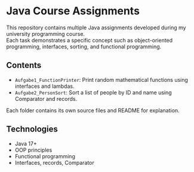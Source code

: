 # Java Course Assignments

This repository contains multiple Java assignments developed during my university programming course.  
Each task demonstrates a specific concept such as object-oriented programming, interfaces, sorting, and functional programming.

##  Contents

- `Aufgabe1_FunctionPrinter`: Print random mathematical functions using interfaces and lambdas.
- `Aufgabe2_PersonSort`: Sort a list of people by ID and name using Comparator and records.

Each folder contains its own source files and README for explanation.

##  Technologies

- Java 17+
- OOP principles
- Functional programming
- Interfaces, records, Comparator
